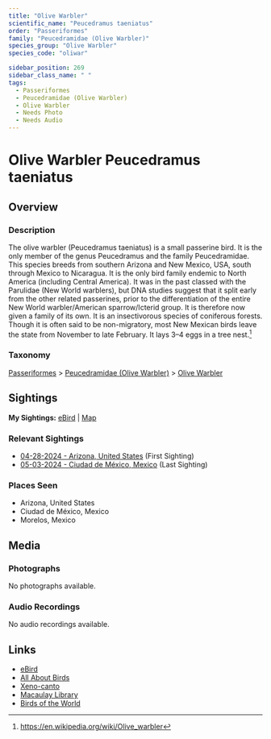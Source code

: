```yaml
---
title: "Olive Warbler"
scientific_name: "Peucedramus taeniatus"
order: "Passeriformes"
family: "Peucedramidae (Olive Warbler)"
species_group: "Olive Warbler"
species_code: "oliwar"

sidebar_position: 269
sidebar_class_name: " "
tags: 
  - Passeriformes
  - Peucedramidae (Olive Warbler)
  - Olive Warbler
  - Needs Photo
  - Needs Audio
---
```


# Olive Warbler <span className='sci_name'>Peucedramus taeniatus</span>

## Overview

### Description
The olive warbler (Peucedramus taeniatus) is a small passerine bird. It is the only member of the genus Peucedramus and the family Peucedramidae.
This species breeds from southern Arizona and New Mexico, USA, south through Mexico to Nicaragua. It is the only bird family endemic to North America (including Central America). It was in the past classed with the Parulidae (New World warblers), but DNA studies suggest that it split early from the other related passerines, prior to the differentiation of the entire New World warbler/American sparrow/Icterid group. It is therefore now given a family of its own.
It is an insectivorous species of coniferous forests. Though it is often said to be non-migratory, most New Mexican birds leave the state from November to late February. It lays 3–4 eggs in a tree nest.[^1]

[^1]: https://en.wikipedia.org/wiki/Olive_warbler

### Taxonomy
[Passeriformes](/tags/passeriformes) > [Peucedramidae (Olive Warbler)](/tags/peucedramidae-olive-warbler) > [Olive Warbler](/tags/olive-warbler)


## Sightings

**My Sightings:** [eBird](https://ebird.org/lifelist?r=world&time=life&spp=oliwar) | [Map](/map?species_code=oliwar)

### Relevant Sightings

* [04-28-2024 - Arizona, United States](https://ebird.org/checklist/S170824764) (First Sighting)
* [05-03-2024 - Ciudad de México, Mexico](https://ebird.org/checklist/S171944290) (Last Sighting)

### Places Seen

* Arizona, United States
* Ciudad de México, Mexico
* Morelos, Mexico



## Media
### Photographs
No photographs available.

### Audio Recordings
No audio recordings available.

## Links
* [eBird](https://ebird.org/species/oliwar) 
* [All About Birds](https://www.allaboutbirds.org/guide/oliwar) 
* [Xeno-canto](https://www.xeno-canto.org/species/peucedramus-taeniatus) 
* [Macaulay Library](https://search.macaulaylibrary.org/catalog?taxonCode=oliwar&sort=rating_rank_desc)
* [Birds of the World](https://birdsoftheworld.org/bow/species/oliwar)
